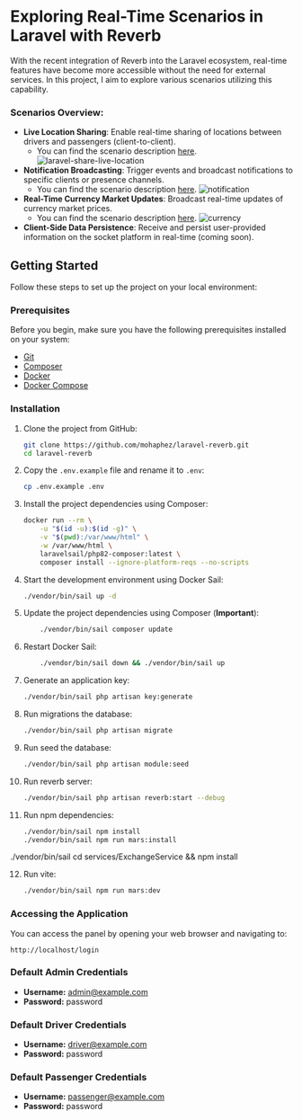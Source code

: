 # Exploring Real-Time Scenarios in Laravel with Reverb

With the recent integration of Reverb into the Laravel ecosystem, real-time features have become more accessible without the need for external services. In this project, I aim to explore various scenarios utilizing this capability.

### Scenarios Overview:

- **Live Location Sharing**: Enable real-time sharing of locations between drivers and passengers (client-to-client).
  - You can find the scenario description [here](https://medium.com/devops-dev/live-location-sharing-with-laravel-and-reverb-7c3b8c54bc0d).
      ![laravel-share-live-location](https://github.com/mohaphez/laravel-reverb/assets/20874565/d949f3e0-12a6-42a2-accf-bffeb377c57f)
- **Notification Broadcasting**: Trigger events and broadcast notifications to specific clients or presence channels.
   - You can find the scenario description [here](https://hessam-dev.medium.com/broadcast-notification-to-authorized-user-64dc05f7a427).
![notification](https://github.com/mohaphez/laravel-reverb/assets/20874565/95adb257-5719-42cd-b6e0-e260ade75a57)
- **Real-Time Currency Market Updates**: Broadcast real-time updates of currency market prices.
  - You can find the scenario description [here](https://hessam-dev.medium.com/seamless-integration-node-js-redis-laravel-and-reverb-for-real-time-exchange-data-3b2c21ee7dfb).
    ![currency](https://github.com/mohaphez/laravel-reverb/assets/20874565/add09a97-a655-462f-8cbe-15f2a87df106)
- **Client-Side Data Persistence**: Receive and persist user-provided information on the socket platform in real-time (coming soon).

## Getting Started

Follow these steps to set up the project on your local environment:

### Prerequisites

Before you begin, make sure you have the following prerequisites installed on your system:

-   [Git](https://git-scm.com/)
-   [Composer](https://getcomposer.org/)
-   [Docker](https://www.docker.com/)
-   [Docker Compose](https://docs.docker.com/compose/)

### Installation

1. Clone the project from GitHub:

    ```bash
    git clone https://github.com/mohaphez/laravel-reverb.git
    cd laravel-reverb
    ```

2. Copy the `.env.example` file and rename it to `.env`:

    ```bash
    cp .env.example .env
    ```

3. Install the project dependencies using Composer:

    ```bash
    docker run --rm \
        -u "$(id -u):$(id -g)" \
        -v "$(pwd):/var/www/html" \
        -w /var/www/html \
        laravelsail/php82-composer:latest \
        composer install --ignore-platform-reqs --no-scripts
    ```

4. Start the development environment using Docker Sail:

    ```bash
    ./vendor/bin/sail up -d
    ```

5. Update the project dependencies using Composer (**Important**):

    ```bash
        ./vendor/bin/sail composer update
    ```

6. Restart Docker Sail:

    ```bash
        ./vendor/bin/sail down && ./vendor/bin/sail up
    ```

7. Generate an application key:

    ```bash
    ./vendor/bin/sail php artisan key:generate
    ```

8. Run migrations the database:

    ```bash
    ./vendor/bin/sail php artisan migrate
    ```

9. Run seed the database:

    ```bash
    ./vendor/bin/sail php artisan module:seed
    ```

10. Run reverb server:

    ```bash
    ./vendor/bin/sail php artisan reverb:start --debug
    ```

11. Run npm dependencies:

    ```bash
    ./vendor/bin/sail npm install 
    ./vendor/bin/sail npm run mars:install 
   ./vendor/bin/sail cd services/ExchangeService && npm  install
   
12. Run vite:

    ```bash
    ./vendor/bin/sail npm run mars:dev
    ```
### Accessing the Application

You can access the panel by opening your web browser and navigating to:

```
http://localhost/login
```

### Default Admin Credentials

-   **Username:** admin@example.com
-   **Password:** password
  
### Default Driver Credentials

-   **Username:** driver@example.com
-   **Password:** password

### Default Passenger Credentials

-   **Username:** passenger@example.com
-   **Password:** password
